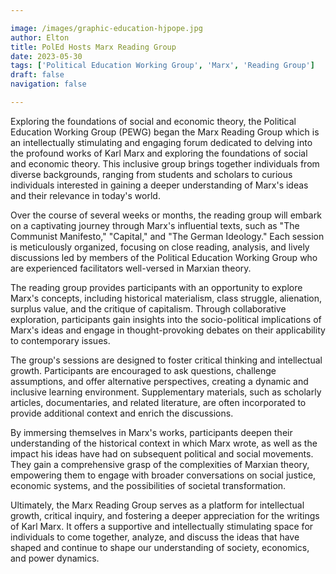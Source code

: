 ```yaml
---

image: /images/graphic-education-hjpope.jpg
author: Elton
title: PolEd Hosts Marx Reading Group
date: 2023-05-30
tags: ['Political Education Working Group', 'Marx', 'Reading Group']
draft: false
navigation: false

---
```


Exploring the foundations of social and economic theory, the Political Education Working Group (PEWG) began the Marx Reading Group which is an intellectually stimulating and engaging forum dedicated to delving into the profound works of Karl Marx and exploring the foundations of social and economic theory.<!-- more --> This inclusive group brings together individuals from diverse backgrounds, ranging from students and scholars to curious individuals interested in gaining a deeper understanding of Marx's ideas and their relevance in today's world.

Over the course of several weeks or months, the reading group will embark on a captivating journey through Marx's influential texts, such as "The Communist Manifesto," "Capital," and "The German Ideology." Each session is meticulously organized, focusing on close reading, analysis, and lively discussions led by members of the Political Education Working Group who are experienced facilitators well-versed in Marxian theory.

The reading group provides participants with an opportunity to explore Marx's concepts, including historical materialism, class struggle, alienation, surplus value, and the critique of capitalism. Through collaborative exploration, participants gain insights into the socio-political implications of Marx's ideas and engage in thought-provoking debates on their applicability to contemporary issues.

The group's sessions are designed to foster critical thinking and intellectual growth. Participants are encouraged to ask questions, challenge assumptions, and offer alternative perspectives, creating a dynamic and inclusive learning environment. Supplementary materials, such as scholarly articles, documentaries, and related literature, are often incorporated to provide additional context and enrich the discussions.

By immersing themselves in Marx's works, participants deepen their understanding of the historical context in which Marx wrote, as well as the impact his ideas have had on subsequent political and social movements. They gain a comprehensive grasp of the complexities of Marxian theory, empowering them to engage with broader conversations on social justice, economic systems, and the possibilities of societal transformation.

Ultimately, the Marx Reading Group serves as a platform for intellectual growth, critical inquiry, and fostering a deeper appreciation for the writings of Karl Marx. It offers a supportive and intellectually stimulating space for individuals to come together, analyze, and discuss the ideas that have shaped and continue to shape our understanding of society, economics, and power dynamics.
